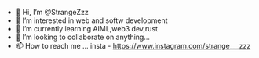 - 👋 Hi, I’m @StrangeZzz
- 👀 I’m interested in web and softw development
- 🌱 I’m currently learning AIML,web3 dev,rust
- 💞️ I’m looking to collaborate on anything...
- 📫 How to reach me ... insta - https://www.instagram.com/strange___zzz

<!---
StrangeZzz/StrangeZzz is a ✨ special ✨ repository because its `README.md` (this file) appears on your GitHub profile.
You can click the Preview link to take a look at your changes.
--->
